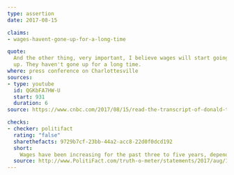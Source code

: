 ```yaml
---
type: assertion
date: 2017-08-15

claims:
- wages-havent-gone-up-for-a-long-time

quote:
  And the other thing, very important, I believe wages will start going
  up. They haven't gone up for a long time.
where: press conference on Charlottesville
sources:
- type: youtube
  id: QGKbFA7HW-U
  start: 931
  duration: 6
source: https://www.cnbc.com/2017/08/15/read-the-transcript-of-donald-trumps-jaw-dropping-press-conference.html

checks:
- checker: politifact
  rating: "false"
  sharethefacts: 9729b7cf-23bb-44a2-acc8-22d0f0dcd192
  short:
    Wages have been increasing for the past three to five years, depending on the measurement you use.
  source: http://www.PolitiFact.com/truth-o-meter/statements/2017/aug/17/donald-trump/donald-trump-says-wages-havent-gone-long-time-s-wr/
---
```

